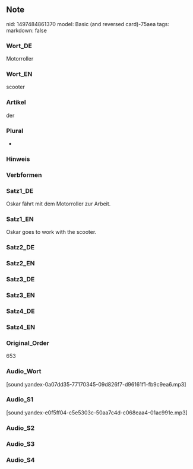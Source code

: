 ## Note
nid: 1497484861370
model: Basic (and reversed card)-75aea
tags: 
markdown: false

### Wort_DE
Motorroller

### Wort_EN
scooter

### Artikel
der

### Plural
-

### Hinweis


### Verbformen


### Satz1_DE
Oskar fährt mit dem Motorroller zur Arbeit.

### Satz1_EN
Oskar goes to work with the scooter.

### Satz2_DE


### Satz2_EN


### Satz3_DE


### Satz3_EN


### Satz4_DE


### Satz4_EN


### Original_Order
653

### Audio_Wort
[sound:yandex-0a07dd35-77170345-09d826f7-d96161f1-fb9c9ea6.mp3]

### Audio_S1
[sound:yandex-e0f5ff04-c5e5303c-50aa7c4d-c068eaa4-01ac991e.mp3]

### Audio_S2


### Audio_S3


### Audio_S4

